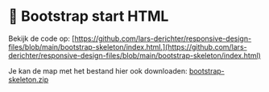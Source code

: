 # 📘 Bootstrap start HTML

Bekijk de code op: [https://github.com/lars-derichter/responsive-design-files/blob/main/bootstrap-skeleton/index.html.](https://github.com/lars-derichter/responsive-design-files/blob/main/bootstrap-skeleton/index.html)

Je kan de map met het bestand hier ook downloaden: [bootstrap-skeleton.zip](https://thomasmore.instructure.com/courses/31186/files/5246342?wrap=1)
